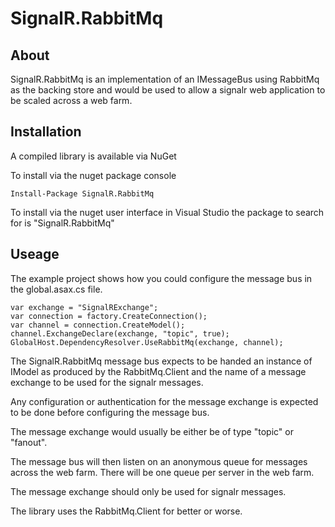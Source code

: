 SignalR.RabbitMq
================

About
-----
SignalR.RabbitMq is an implementation of an IMessageBus using RabbitMq as the backing store and would be used to allow a
signalr web application to be scaled across a web farm.

Installation
------------

A compiled library is available via NuGet

To install via the nuget package console

```PS
Install-Package SignalR.RabbitMq
```

To install via the nuget user interface in Visual Studio the package to search for is "SignalR.RabbitMq"


Useage
------

The example project shows how you could configure the message bus in the global.asax.cs file.

```CSHARP
var exchange = "SignalRExchange";
var connection = factory.CreateConnection();
var channel = connection.CreateModel();
channel.ExchangeDeclare(exchange, "topic", true);
GlobalHost.DependencyResolver.UseRabbitMq(exchange, channel);
```

The SignalR.RabbitMq message bus expects to be handed an instance of IModel as produced by the RabbitMq.Client and the name of a message exchange to be used for the signalr messages.

Any configuration or authentication for the message exchange is expected to be done before configuring the message bus.

The message exchange would usually be either be of type "topic" or "fanout". 

The message bus will then listen on an anonymous queue for messages across the web farm. There will be one queue per server in the web farm.

The message exchange should only be used for signalr messages.

The library uses the RabbitMq.Client for better or worse.